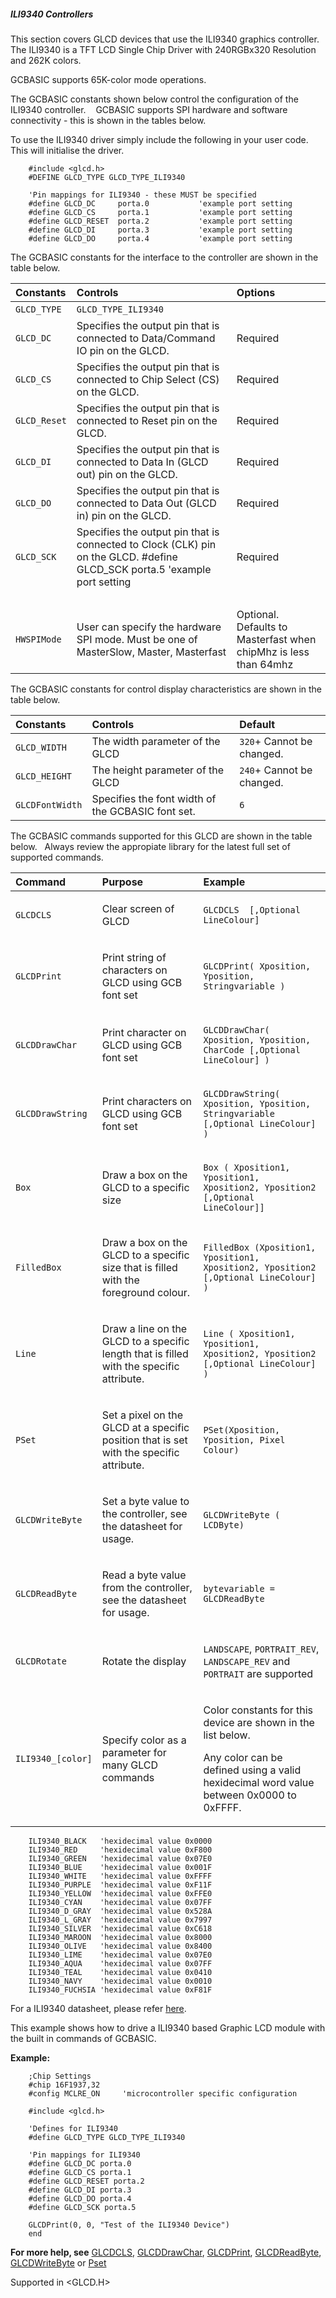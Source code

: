 <div class="section">

<div class="titlepage">

<div>

<div>

##### <span id="_ili9340_controllers"></span>ILI9340 Controllers

</div>

</div>

</div>

This section covers GLCD devices that use the ILI9340 graphics
controller. The ILI9340 is a TFT LCD Single Chip Driver with 240RGBx320
Resolution and 262K colors.

GCBASIC supports 65K-color mode operations.

The GCBASIC constants shown below control the configuration of the
ILI9340 controller.    GCBASIC supports SPI hardware and software
connectivity - this is shown in the tables below.

To use the ILI9340 driver simply include the following in your user
code. This will initialise the driver.

``` screen
    #include <glcd.h>
    #DEFINE GLCD_TYPE GLCD_TYPE_ILI9340

    'Pin mappings for ILI9340 - these MUST be specified
    #define GLCD_DC     porta.0           'example port setting
    #define GLCD_CS     porta.1           'example port setting
    #define GLCD_RESET  porta.2           'example port setting
    #define GLCD_DI     porta.3           'example port setting
    #define GLCD_DO     porta.4           'example port setting
```

The GCBASIC constants for the interface to the controller are shown in
the table below.

<div class="informaltable">

| Constants    | Controls                                                                                                                    | Options                                                          |
|:-------------|:----------------------------------------------------------------------------------------------------------------------------|:-----------------------------------------------------------------|
| `GLCD_TYPE`  | `GLCD_TYPE_ILI9340`                                                                                                         |                                                                  |
| `GLCD_DC`    | Specifies the output pin that is connected to Data/Command IO pin on the GLCD.                                              | Required                                                         |
| `GLCD_CS`    | Specifies the output pin that is connected to Chip Select (CS) on the GLCD.                                                 | Required                                                         |
| `GLCD_Reset` | Specifies the output pin that is connected to Reset pin on the GLCD.                                                        | Required                                                         |
| `GLCD_DI`    | Specifies the output pin that is connected to Data In (GLCD out) pin on the GLCD.                                           | Required                                                         |
| `GLCD_DO`    | Specifies the output pin that is connected to Data Out (GLCD in) pin on the GLCD.                                           | Required                                                         |
| `GLCD_SCK`   | Specifies the output pin that is connected to Clock (CLK) pin on the GLCD. \#define GLCD\_SCK porta.5 'example port setting | Required                                                         |
|              |                                                                                                                             |                                                                  |
| `HWSPIMode`  | User can specify the hardware SPI mode. Must be one of MasterSlow, Master, Masterfast                                       | Optional. Defaults to Masterfast when chipMhz is less than 64mhz |

</div>

The GCBASIC constants for control display characteristics are shown in
the table below.

<div class="informaltable">

| Constants       | Controls                                          | Default                   |
|:----------------|:--------------------------------------------------|:--------------------------|
| `GLCD_WIDTH`    | The width parameter of the GLCD                   | `320`+ Cannot be changed. |
| `GLCD_HEIGHT`   | The height parameter of the GLCD                  | `240`+ Cannot be changed. |
| `GLCDFontWidth` | Specifies the font width of the GCBASIC font set. | `6`                       |

</div>

The GCBASIC commands supported for this GLCD are shown in the table
below.   Always review the appropiate library for the latest full set of
supported commands.

<div class="informaltable">

<table data-border="1">
<thead>
<tr class="header">
<th style="text-align: left;">Command</th>
<th style="text-align: left;">Purpose</th>
<th style="text-align: left;">Example</th>
</tr>
</thead>
<tbody>
<tr class="odd">
<td style="text-align: left;"><p><code class="literal">GLCDCLS</code></p></td>
<td style="text-align: left;"><p>Clear screen of GLCD</p></td>
<td style="text-align: left;"><p><code class="literal">GLCDCLS  [,Optional LineColour]</code></p></td>
</tr>
<tr class="even">
<td style="text-align: left;"><p><code class="literal">GLCDPrint</code></p></td>
<td style="text-align: left;"><p>Print string of characters on GLCD using GCB font set</p></td>
<td style="text-align: left;"><p><code class="literal">GLCDPrint( Xposition, Yposition, Stringvariable )</code></p></td>
</tr>
<tr class="odd">
<td style="text-align: left;"><p><code class="literal">GLCDDrawChar</code></p></td>
<td style="text-align: left;"><p>Print character on GLCD using GCB font set</p></td>
<td style="text-align: left;"><p><code class="literal">GLCDDrawChar( Xposition, Yposition, CharCode [,Optional LineColour] )</code></p></td>
</tr>
<tr class="even">
<td style="text-align: left;"><p><code class="literal">GLCDDrawString</code></p></td>
<td style="text-align: left;"><p>Print characters on GLCD using GCB font set</p></td>
<td style="text-align: left;"><p><code class="literal">GLCDDrawString( Xposition, Yposition, Stringvariable [,Optional LineColour] )</code></p></td>
</tr>
<tr class="odd">
<td style="text-align: left;"><p><code class="literal">Box</code></p></td>
<td style="text-align: left;"><p>Draw a box on the GLCD to a specific size</p></td>
<td style="text-align: left;"><p><code class="literal">Box ( Xposition1, Yposition1, Xposition2, Yposition2 [,Optional LineColour]]</code></p></td>
</tr>
<tr class="even">
<td style="text-align: left;"><p><code class="literal">FilledBox</code></p></td>
<td style="text-align: left;"><p>Draw a box on the GLCD to a specific size that is filled with the foreground colour.</p></td>
<td style="text-align: left;"><p><code class="literal">FilledBox (Xposition1, Yposition1, Xposition2, Yposition2 [,Optional LineColour] )</code></p></td>
</tr>
<tr class="odd">
<td style="text-align: left;"><p><code class="literal">Line</code></p></td>
<td style="text-align: left;"><p>Draw a line on the GLCD to a specific length that is filled with the specific attribute.</p></td>
<td style="text-align: left;"><p><code class="literal">Line ( Xposition1, Yposition1, Xposition2, Yposition2 [,Optional LineColour] )</code></p></td>
</tr>
<tr class="even">
<td style="text-align: left;"><p><code class="literal">PSet</code></p></td>
<td style="text-align: left;"><p>Set a pixel on the GLCD at a specific position that is set with the specific attribute.</p></td>
<td style="text-align: left;"><p><code class="literal">PSet(Xposition, Yposition, Pixel Colour)</code></p></td>
</tr>
<tr class="odd">
<td style="text-align: left;"><p><code class="literal">GLCDWriteByte</code></p></td>
<td style="text-align: left;"><p>Set a byte value to the controller, see the datasheet for usage.</p></td>
<td style="text-align: left;"><p><code class="literal">GLCDWriteByte ( LCDByte)</code></p></td>
</tr>
<tr class="even">
<td style="text-align: left;"><p><code class="literal">GLCDReadByte</code></p></td>
<td style="text-align: left;"><p>Read a byte value from the controller, see the datasheet for usage.</p></td>
<td style="text-align: left;"><p><code class="literal">bytevariable = GLCDReadByte</code></p></td>
</tr>
<tr class="odd">
<td style="text-align: left;"><p><code class="literal">GLCDRotate</code></p></td>
<td style="text-align: left;"><p>Rotate the display</p></td>
<td style="text-align: left;"><p><code class="literal">LANDSCAPE</code>, <code class="literal">PORTRAIT_REV</code>, <code class="literal">LANDSCAPE_REV</code> and <code class="literal">PORTRAIT</code> are supported</p></td>
</tr>
<tr class="even">
<td style="text-align: left;"><p><code class="literal">ILI9340_[color]</code></p></td>
<td style="text-align: left;"><p>Specify color as a parameter for many GLCD commands</p></td>
<td style="text-align: left;"><p>Color constants for this device are shown in the list below.<br />
</p>
<p>Any color can be defined using a valid hexidecimal word value between 0x0000 to 0xFFFF.</p></td>
</tr>
</tbody>
</table>

</div>

``` screen
    ILI9340_BLACK   'hexidecimal value 0x0000
    ILI9340_RED     'hexidecimal value 0xF800
    ILI9340_GREEN   'hexidecimal value 0x07E0
    ILI9340_BLUE    'hexidecimal value 0x001F
    ILI9340_WHITE   'hexidecimal value 0xFFFF
    ILI9340_PURPLE  'hexidecimal value 0xF11F
    ILI9340_YELLOW  'hexidecimal value 0xFFE0
    ILI9340_CYAN    'hexidecimal value 0x07FF
    ILI9340_D_GRAY  'hexidecimal value 0x528A
    ILI9340_L_GRAY  'hexidecimal value 0x7997
    ILI9340_SILVER  'hexidecimal value 0xC618
    ILI9340_MAROON  'hexidecimal value 0x8000
    ILI9340_OLIVE   'hexidecimal value 0x8400
    ILI9340_LIME    'hexidecimal value 0x07E0
    ILI9340_AQUA    'hexidecimal value 0x07FF
    ILI9340_TEAL    'hexidecimal value 0x0410
    ILI9340_NAVY    'hexidecimal value 0x0010
    ILI9340_FUCHSIA 'hexidecimal value 0xF81F
```

For a ILI9340 datasheet, please refer
<a href="http://gcbasic.sourceforge.net/library/DISPLAY/ILI9340.pdf" class="link">here</a>.

This example shows how to drive a ILI9340 based Graphic LCD module with
the built in commands of GCBASIC.

<span class="strong">**Example:**</span>

``` screen
    ;Chip Settings
    #chip 16F1937,32
    #config MCLRE_ON     'microcontroller specific configuration

    #include <glcd.h>

    'Defines for ILI9340
    #define GLCD_TYPE GLCD_TYPE_ILI9340

    'Pin mappings for ILI9340
    #define GLCD_DC porta.0
    #define GLCD_CS porta.1
    #define GLCD_RESET porta.2
    #define GLCD_DI porta.3
    #define GLCD_DO porta.4
    #define GLCD_SCK porta.5

    GLCDPrint(0, 0, "Test of the ILI9340 Device")
    end
```

<span class="strong">**For more help, see**</span>
<a href="_glcdcls.html" class="link" title="GLCDCLS">GLCDCLS</a>,
<a href="_glcddrawchar.html" class="link" title="GLCDDrawChar">GLCDDrawChar</a>,
<a href="_glcdprint.html" class="link" title="GLCDPrint">GLCDPrint</a>,
<a href="_glcdreadbyte.html" class="link" title="GLCDReadByte">GLCDReadByte</a>,
<a href="_glcdwritebyte.html" class="link" title="GLCDWriteByte">GLCDWriteByte</a>
or <a href="_pset.html" class="link" title="Pset">Pset</a>

Supported in &lt;GLCD.H&gt;

</div>
